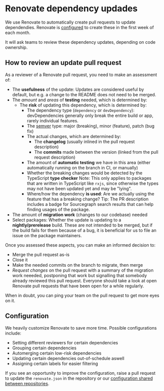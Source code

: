 # Renovate dependency updades

We use Renovate to automatically create pull requests to update dependendies.
Renovate is [configured](https://github.com/sourcegraph/renovate-config/blob/master/renovate.json#L5) to create these in the first week of each month.

It will ask teams to review these dependency updates, depending on code ownership.

## How to review an update pull request

As a reviewer of a Renovate pull request, you need to make an assessment of:

- The **usefulness** of the update: Updates are considered useful by default, but e.g. a change to the README does not need to be merged.
- The _amount_ and _areas_ of **testing** needed, which is determined by:
  - The **risk** of updating this dependency, which is determined by:
    - The dependency type (`dependency` or `devDependency`): devDependencies generally only break the entire build or app, rarely individual features.
    - The [semver](https://semver.org/) type: major (breaking), minor (feature), patch (bug fix)
    - The actual changes, which are determined by:
      - The **changelog** (usually inlined in the pull request description)
      - The **commits** made between the version (linked from the pull request description)
    - The amount of **automatic testing** we have in this area (either automatically running on the branch in CI, or manually)
    - Whether the breaking changes would be detected by the TypeScript **type checker**
      Note: This only applies to packages that are written in TypeScript like `rxjs`, since otherwise the types may not have been updated yet and may be "lying".
    - Where/how the dependency **is used**: Are we actually using the feature that has a breaking change? Tip: The PR description includes a badge for Sourcegraph search results that can help finding usages of the package.
- The amount of **migration work** (changes to our codebase) needed
- Select packages: Whether the update is updating to a **nightly/prerelease** build.
  These are not intended to be merged, but if the build fails for them because of a bug, it is beneficial for us to file an issue on the package maintainers.

Once you assessed these aspects, you can make an informed decision to:

- Merge the pull request as-is
- Close it
- Make the needed commits on the branch to migrate, then merge
- _Request changes_ on the pull request with a summary of the migration work neeeded, postponing that work but signalling that somebody already reviewed this pull request.
  Everyone should take a look at open Renovate pull requests that have been open for a while regularly.

When in doubt, you can ping your team on the pull request to get more eyes on it.

## Configuration

We heavily customize Renovate to save more time. Possible configurations include:

- Setting different reviewers for certain dependencies
- Grouping certain dependencies
- Automerging certain low-risk dependencies
- Updating certain dependencies out-of-schedule aswell
- Assigning certain labels for easier filtering

If you see an opportunity to improve the configuration, raise a pull request to update the `renovate.json` in the repository or our [configuration shared between repositories](https://github.com/sourcegraph/renovate-config/blob/master/renovate.json).
